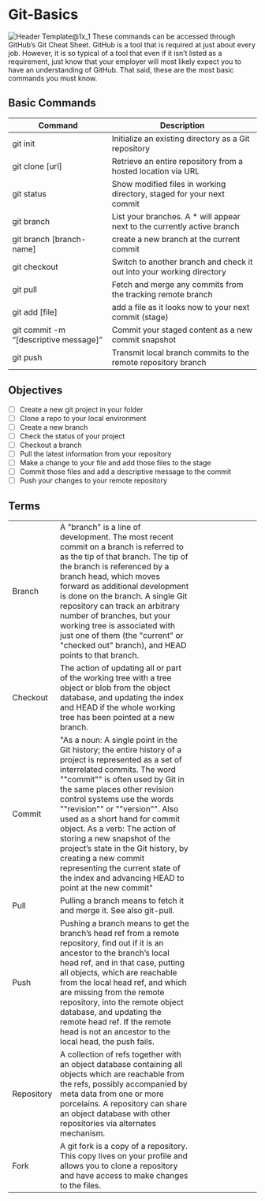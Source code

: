 # Git-Basics
![Header Template@1x_1](https://github.com/Carranco-Codes/Git-Basics/assets/10298176/48ead034-6f2c-4353-b5cb-46343052175a)
These commands can be accessed through GitHub’s Git Cheat Sheet. GitHub is a tool that is required
at just about every job. However, it is so typical of a tool that even if it isn’t listed as a requirement, just
know that your employer will most likely expect you to have an understanding of GitHub. That said, these are the most basic commands you must know.

## Basic Commands
| Command                               |  Description                                                            |
|---------------------------------------|-------------------------------------------------------------------------|
| git init                              | Initialize an existing directory as a Git repository                    |
| git clone [url]                       | Retrieve an entire repository from a hosted location via URL            |
| git status                            | Show modified files in working directory, staged for your next commit   |
| git branch                            | List your branches. A * will appear next to the currently active branch |
| git branch [branch-name]              | create a new branch at the current commit                               |
| git checkout                          | Switch to another branch and check it out into your working directory   |
| git pull                              | Fetch and merge any commits from the tracking remote branch             |
| git add [file]                        | add a file as it looks now to your next commit (stage)                  |
| git commit -m “[descriptive message]” | Commit your staged content as a new commit snapshot                     |
| git push                              | Transmit local branch commits to the remote repository branch           |

## Objectives
- [ ] Create a new git project in your folder
- [ ] Clone a repo to your local environment
- [ ] Create a new branch
- [ ] Check the status of your project
- [ ] Checkout a branch
- [ ] Pull the latest information from your repository
- [ ] Make a change to your file and add those files to the stage
- [ ] Commit those files and add a descriptive message to the commit
- [ ] Push your changes to your remote repository

## Terms
|            |                                                                                                                                                                                                                                                                                                                                                                                                                                                                                                                                    |   |   |   |   |   |   |   |   |
|------------|------------------------------------------------------------------------------------------------------------------------------------------------------------------------------------------------------------------------------------------------------------------------------------------------------------------------------------------------------------------------------------------------------------------------------------------------------------------------------------------------------------------------------------|---|---|---|---|---|---|---|---|
| Branch     | A "branch" is a line of development. The most recent commit on a branch is referred to as the tip of that branch. The tip of the branch is referenced by a branch head, which moves forward as additional development is done on the branch. A single Git repository can track an arbitrary number of branches, but your working tree is associated with just one of them (the "current" or "checked out" branch), and HEAD points to that branch.                                                                                 |   |   |   |   |   |   |   |   |
| Checkout   | The action of updating all or part of the working tree with a tree object or blob from the object database, and updating the index and HEAD if the whole working tree has been pointed at a new branch.                                                                                                                                                                                                                                                                                                                            |   |   |   |   |   |   |   |   |
| Commit     | "As a noun: A single point in the Git history; the entire history of a project is represented as a set of interrelated commits. The word ""commit"" is often used by Git in the same places other revision control systems use the words ""revision"" or ""version"". Also used as a short hand for commit object. As a verb: The action of storing a new snapshot of the project’s state in the Git history, by creating a new commit representing the current state of the index and advancing HEAD to point at the new commit"  |   |   |   |   |   |   |   |   |
| Pull       | Pulling a branch means to fetch it and merge it. See also git-pull.                                                                                                                                                                                                                                                                                                                                                                                                                                                             |   |   |   |   |   |   |   |   |
| Push       | Pushing a branch means to get the branch’s head ref from a remote repository, find out if it is an ancestor to the branch’s local head ref, and in that case, putting all objects, which are reachable from the local head ref, and which are missing from the remote repository, into the remote object database, and updating the remote head ref. If the remote head is not an ancestor to the local head, the push fails.                                                                                                      |   |   |   |   |   |   |   |   |
| Repository | A collection of refs together with an object database containing all objects which are reachable from the refs, possibly accompanied by meta data from one or more porcelains. A repository can share an object database with other repositories via alternates mechanism.                                                                                                                                                                                                                                                         |   |   |   |   |   |   |   |   |
| Fork       | A git fork is a copy of a repository. This copy lives on your profile and allows you to clone a repository and have access to make changes to the files.